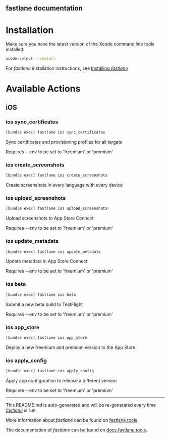 fastlane documentation
----

# Installation

Make sure you have the latest version of the Xcode command line tools installed:

```sh
xcode-select --install
```

For _fastlane_ installation instructions, see [Installing _fastlane_](https://docs.fastlane.tools/#installing-fastlane)

# Available Actions

## iOS

### ios sync_certificates

```sh
[bundle exec] fastlane ios sync_certificates
```

Sync certificates and provisioning profiles for all targets

Requires --env to be set to 'freemium' or 'premium'

### ios create_screenshots

```sh
[bundle exec] fastlane ios create_screenshots
```

Create screenshots in every language with every device

### ios upload_screenshots

```sh
[bundle exec] fastlane ios upload_screenshots
```

Upload screenshots to App Store Connect

Requires --env to be set to 'freemium' or 'premium'

### ios update_metadata

```sh
[bundle exec] fastlane ios update_metadata
```

Update metadata in App Store Connect

Requires --env to be set to 'freemium' or 'premium'

### ios beta

```sh
[bundle exec] fastlane ios beta
```

Submit a new beta build to TestFlight

Requires --env to be set to 'freemium' or 'premium'

### ios app_store

```sh
[bundle exec] fastlane ios app_store
```

Deploy a new freemium and premium version to the App Store

### ios apply_config

```sh
[bundle exec] fastlane ios apply_config
```

Apply app configuration to release a different version

Requires --env to be set to 'freemium' or 'premium'

----

This README.md is auto-generated and will be re-generated every time [_fastlane_](https://fastlane.tools) is run.

More information about _fastlane_ can be found on [fastlane.tools](https://fastlane.tools).

The documentation of _fastlane_ can be found on [docs.fastlane.tools](https://docs.fastlane.tools).
